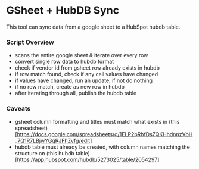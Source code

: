# GSheet + HubDB Sync

This tool can sync data from a google sheet to a HubSpot hubdb table.

### Script Overview

- scans the entire google sheet & iterate over every row
- convert single row data to hubdb format
- check if vendor id from gsheet row already exists in hubdb
- if row match found, check if any cell values have changed
- if values have changed, run an update, if not do nothing
- if no row match, create as new row in hubdb
- after iterating through all, publish the hubdb table

### Caveats

- gsheet column formatting and titles must match what exists in (this spreadsheet)[https://docs.google.com/spreadsheets/d/1ELP2bRhfDs7QKHhdnnzVbH_7Q1R7LBjwYGqRJFhZvfg/edit]
- hubdb table must already be created, with column names matching the structure on (this hubdb table)[https://app.hubspot.com/hubdb/5273025/table/2054297]